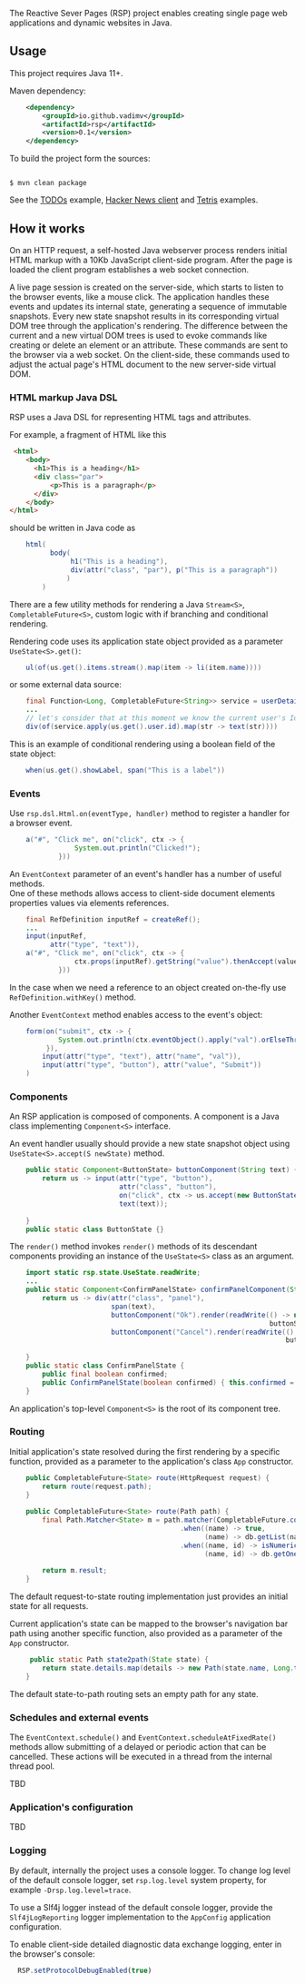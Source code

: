 The Reactive Sever Pages (RSP) project enables creating single page web applications and dynamic websites in Java.

## Usage

This project requires Java 11+. 

Maven dependency:
```xml
    <dependency>
        <groupId>io.github.vadimv</groupId>
        <artifactId>rsp</artifactId>
        <version>0.1</version>
    </dependency>
```

To build the project form the sources:

```shell script

$ mvn clean package

```

See the [TODOs](https://github.com/vadimv/reactive-server-pages/blob/master/src/main/java/rsp/examples/todos/JettyTodos.java) example,
[Hacker News client](https://github.com/vadimv/reactive-server-pages/blob/master/src/main/java/rsp/examples/hnapi/JettyHn.java)
and [Tetris](https://github.com/vadimv/reactive-server-pages/blob/master/src/main/java/rsp/examples/tetris/Tetris.java) examples.

## How it works

On an HTTP request, a self-hosted Java webserver process renders initial HTML markup with a 10Kb JavaScript client-side program. 
After the page is loaded the client program establishes a web socket connection. 

A live page session is created on the server-side, which starts to listen to the browser events, like a mouse click. 
The application handles these events and updates its internal state, generating a sequence of immutable snapshots. 
Every new state snapshot results in its corresponding virtual DOM tree through the application's rendering. 
The difference between the current and a new virtual DOM trees is used to evoke commands like creating or delete an element
or an attribute. These commands are sent to the browser via a web socket.
On the client-side, these commands used to adjust the actual page's HTML document to the new server-side virtual DOM.


### HTML markup Java DSL

RSP uses a Java DSL for representing HTML tags and attributes.

For example, a fragment of HTML like this

```html
 <html>    
    <body>
      <h1>This is a heading</h1>
      <div class="par">
          <p>This is a paragraph</p>
      </div>
    </body>
</html> 
```

should be written in Java code as

```java
    html(
          body(
               h1("This is a heading"),
               div(attr("class", "par"), p("This is a paragraph"))
              ) 
        )
```

There are a few utility methods for rendering a Java ``Stream<S>``, ``CompletableFuture<S>``, custom logic with if branching
and conditional rendering.

Rendering code uses its application state object provided as a parameter ``UseState<S>.get()``:  

```java
    ul(of(us.get().items.stream().map(item -> li(item.name))))
```

or some external data source:
```java
    final Function<Long, CompletableFuture<String>> service = userDetailsService(); 
    ...
    // let's consider that at this moment we know the current user's Id
    div(of(service.apply(us.get().user.id).map(str -> text(str))))
```

This is an example of conditional rendering using a boolean field of the state object:
```java
    when(us.get().showLabel, span("This is a label"))
```

### Events

Use ``rsp.dsl.Html.on(eventType, handler)`` method to register a handler for a browser event.

```java
    a("#", "Click me", on("click", ctx -> {
                System.out.println("Clicked!");    
            }))
```
An ``EventContext`` parameter of an event's handler has a number of useful methods.  
One of these methods allows access to client-side document elements properties values via elements references.

```java
    final RefDefinition inputRef = createRef();
    ...
    input(inputRef,
          attr("type", "text")),
    a("#", "Click me", on("click", ctx -> {
                ctx.props(inputRef).getString("value").thenAccept(value -> System.out.println("Input's value: " + value));     
            }))
```

In the case when we need a reference to an object created on-the-fly use ``RefDefinition.withKey()`` method.
  
Another ``EventContext`` method enables access to the event's object:

```java
    form(on("submit", ctx -> {
            System.out.println(ctx.eventObject().apply("val").orElseThrow(() -> new IllegalStateException()));
         }),
        input(attr("type", "text"), attr("name", "val")),
        input(attr("type", "button"), attr("value", "Submit"))
    )
```


### Components

An RSP application is composed of components. A component is a Java class implementing ``Component<S>`` interface.

An event handler usually should provide a new state snapshot object using ``UseState<S>.accept(S newState)`` method.

```java
    public static Component<ButtonState> buttonComponent(String text) {
        return us -> input(attr("type", "button"),
                           attr("class", "button"),     
                           on("click", ctx -> us.accept(new ButtonState())),
                           text(text));
        
    }
    public static class ButtonState {}
```

The ``render()`` method invokes ``render()`` methods of its descendant components
providing an instance of the ``UseState<S>`` class as an argument. 

```java
    import static rsp.state.UseState.readWrite;
    ...
    public static Component<ConfirmPanelState> confirmPanelComponent(String text) {
        return us -> div(attr("class", "panel"),
                         span(text),
                         buttonComponent("Ok").render(readWrite(() -> new ButtonState(), 
                                                                buttonState -> us.accept(new ConfimPanelState(true)))),
                         buttonComponent("Cancel").render(readWrite(() -> new ButtonState(), 
                                                                    buttonState -> us.accept(new ConfimPanelState(false))));
        
    }
    public static class ConfirmPanelState {
        public final boolean confirmed;
        public ConfirmPanelState(boolean confirmed) { this.confirmed = confirmed; }
    }
```
An application's top-level ``Component<S>`` is the root of its component tree.

### Routing

Initial application's state resolved during the first rendering by a specific function,
 provided as a parameter to the application's class ``App`` constructor.

```java
    public CompletableFuture<State> route(HttpRequest request) {
        return route(request.path);
    }
    
    public CompletableFuture<State> route(Path path) {
        final Path.Matcher<State> m = path.matcher(CompletableFuture.completedFuture(error())) // a default match
                                          .when((name) -> true,                 // /{name}
                                                (name) -> db.getList(name).map(list -> State.of(list)))
                                          .when((name, id) -> isNumeric(id),    // /{name}/{id}
                                                (name, id) -> db.getOne(Long.parse(id)).map(instance -> State.of(instance)));
        
        return m.result;
    }
```
The default request-to-state routing implementation just provides an initial state for all requests.

Current application's state can be mapped to the browser's navigation bar path using another specific function,
also provided as a parameter of the ``App`` constructor.
 
```java
     public static Path state2path(State state) {
        return state.details.map(details -> new Path(state.name, Long.toString(details.id))).or(new Path(state.name));
    }
```
The default state-to-path routing sets an empty path for any state.

### Schedules and external events

The ``EventContext.schedule()`` and ``EventContext.scheduleAtFixedRate()`` 
methods allow submitting of a delayed or periodic action that can be cancelled. 
These actions will be executed in a thread from the internal thread pool.

TBD

### Application's configuration

TBD


### Logging

By default, internally the project uses a console logger. To change log level of the default console logger, 
set ``rsp.log.level`` system property, for example ``-Drsp.log.level=trace``.

To use a Slf4j logger instead of the default console logger, provide the ``Slf4jLogReporting`` logger implementation to
the ``AppConfig`` application configuration. 

To enable client-side detailed diagnostic data exchange logging, enter in the browser's console:

```javascript
  RSP.setProtocolDebugEnabled(true)
```



   